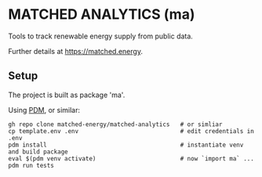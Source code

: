 MATCHED ANALYTICS (ma)
====================

Tools to track renewable energy supply from public data.

Further details at https://matched.energy.


Setup
----------
The project is built as package 'ma'.

Using [PDM](https://pdm-project.org), or similar:

    gh repo clone matched-energy/matched-analytics   # or simliar
    cp template.env .env                             # edit credentials in .env
    pdm install                                      # instantiate venv and build package
    eval $(pdm venv activate)                        # now `import ma` ... 
    pdm run tests
